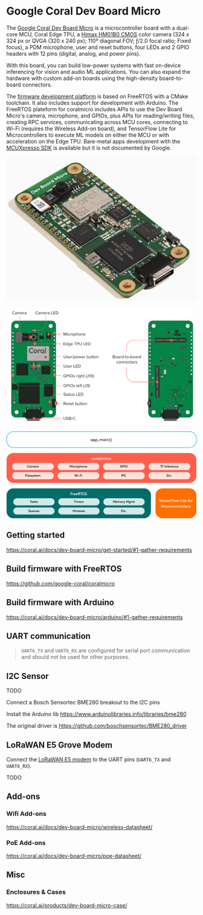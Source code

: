 # Google Coral Dev Board Micro

The [Google Coral Dev Board Micro](https://coral.ai/products/dev-board-micro/) is a microcontroller board with a dual-core MCU, Coral Edge TPU, a [Himax HM01B0 CMOS](https://www.himax.com.tw/products/cmos-image-sensor/always-on-vision-sensors/hm01b0/) color camera (324 x 324 px or QVGA (320 x 240 px); 110º diagonal FOV; ƒ/2.0 focal ratio; Fixed focus), a PDM microphone, user and reset buttons, four LEDs and 2 GPIO headers with 12 pins (digital, analog, and power pins).

With this board, you can build low-power systems with fast on-device inferencing for vision and audio ML applications. You
can also expand the hardware with custom add-on boards using the high-density board-to-board connectors.

The [firmware development platform](https://github.com/google-coral/coralmicro) is based on FreeRTOS with a CMake toolchain. It also includes support for development with Arduino. The FreeRTOS plateform for coralmicro includes APIs to use the Dev Board Micro's camera, microphone, and GPIOs, plus APIs for reading/writing files, creating RPC services, communicating across MCU cores, connecting to Wi-Fi (requires the Wireless Add-on board), and TensorFlow Lite for Microcontrollers to execute ML models on either the MCU or with acceleration on the Edge TPU. Bare-metal apps development with the [MCUXpresso SDK](https://mcuxpresso.nxp.com/en/welcome) is available but it is not documented by Google.

![Coral Dev Board Micro](images/coral-devboard-micro-01.jpg)

![Coral Dev Board Micro](images/micro-callouts.png)

![Coral Dev Board Micro Firmware Stack](images/coralmicro-sw-stack.png)

## Getting started

https://coral.ai/docs/dev-board-micro/get-started/#1-gather-requirements

## Build firmware with FreeRTOS

https://github.com/google-coral/coralmicro

## Build firmware with Arduino

https://coral.ai/docs/dev-board-micro/arduino/#1-gather-requirements

## UART communication

> `UART6_TX` and `UART6_RX` are configured for serial port communication and should not be used for other
purposes.

## I2C Sensor

TODO

Connect a Bosch Sensortec BME280 breakout to the I2C pins 

Install the Arduino lib https://www.arduinolibraries.info/libraries/bme280

The original driver is https://github.com/boschsensortec/BME280_driver

## LoRaWAN E5 Grove Modem

Connect the [LoRaWAN E5 modem](https://wiki.seeedstudio.com/Grove_LoRa_E5_New_Version/) to the UART pins (`UART6_TX` and `UART6_RX`).

TODO

## Add-ons

### Wifi Add-ons

https://coral.ai/docs/dev-board-micro/wireless-datasheet/

### PoE Add-ons

https://coral.ai/docs/dev-board-micro/poe-datasheet/

## Misc

### Enclosures & Cases

https://coral.ai/products/dev-board-micro-case/